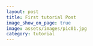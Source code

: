 ```yaml
---
layout: post
title: First tutorial Post
image_show_on_page: true
image: assets/images/pic01.jpg
category: tutorial
---
```

